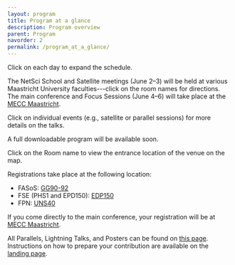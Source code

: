 ```yaml
---
layout: program
title: Program at a glance
description: Program overview
parent: Program
navorder: 2
permalink: /program_at_a_glance/
---
```



Click on each day to expand the schedule.

The NetSci School and Satellite meetings (June 2–3) will be held at various Maastricht University faculties---click on the room names for directions. The main conference and Focus Sessions (June 4–6) will take place at the [MECC Maastricht](https://www.google.com/maps/dir//Forum+100,+6231+SB+Maastricht/@50.8378029,5.7106924,17z).  

Click on individual events (e.g., satellite or parallel sessions) for more details on the talks.

A full downloadable program will be available soon.

Click on the Room name to view the entrance location of the venue on the map.

Registrations take place at the following location:
- FASoS: [GG90-92](https://maps.app.goo.gl/Es4gXeNqmXDfCEC47)
- FSE (PHS1 and EPD150): [EDP150](https://maps.app.goo.gl/MMmtLs3pW2aWT6DU8)
- FPN: [UNS40](https://maps.app.goo.gl/yTF7bU3pdtQfGmG78)

If you come directly to the main conference, your registration will be at [MECC Maastricht](https://www.google.com/maps/dir//Forum+100,+6229+GS+Maastricht/@50.8378029,5.7106924,17z/data=!4m8!4m7!1m0!1m5!1m1!1s0x47c0e984d23c2ceb:0x632331a6bf613f76!2m2!1d5.713183!2d50.837747?entry=ttu&g_ep=EgoyMDI1MDUyMS4wIKXMDSoJLDEwMjExNDU1SAFQAw%3D%3D).

All Parallels, Lightning Talks, and Posters can be found on [this page](https://netsci2025.github.io/all/). Instructions on how to prepare your contribution are available on the [landing page](https://netsci2025.github.io).

